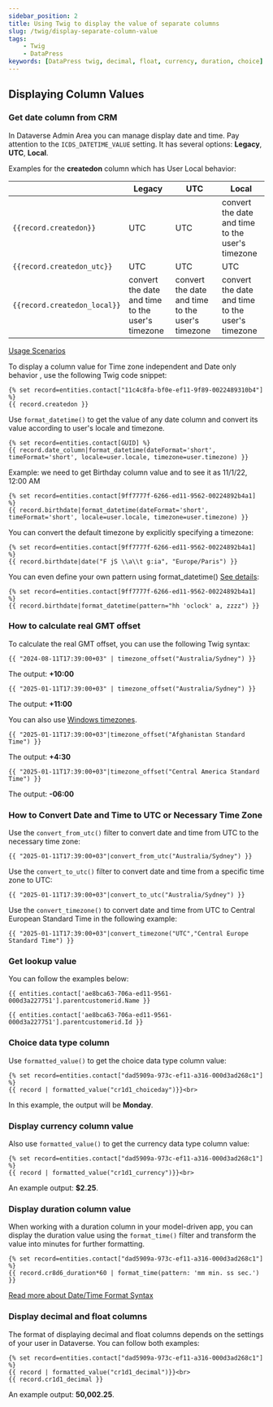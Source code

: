 ```yaml
---
sidebar_position: 2
title: Using Twig to display the value of separate columns 
slug: /twig/display-separate-column-value
tags:
    - Twig
    - DataPress
keywords: [DataPress twig, decimal, float, currency, duration, choice]  
---
```


## Displaying Column Values

### Get date column from CRM

In Dataverse Admin Area you can manage display date and time. Pay attention to the `ICDS_DATETIME_VALUE` setting. It has several options: **Legacy**, **UTC**, **Local**.

Examples for the **createdon** column which has User Local behavior:

|                      | Legacy     |  UTC              | Local  |
|----------------------|--------------|----------------|-----------|
|`{{record.createdon}}`  | UTC | UTC | convert the date and time to the user's timezone |
|`{{record.createdon_utc}}` | UTC | UTC | UTC |
|`{{record.createdon_local}}` |  convert the date and time to the user's timezone | convert the date and time to the user's timezone | convert the date and time to the user's timezone |

[Usage Scenarios](/date-and-time/#usage-scenarios)

To display a column value for Time zone independent and Date only behavior , use the following Twig code snippet:

```twig
{% set record=entities.contact["11c4c8fa-bf0e-ef11-9f89-0022489310b4"] %} 
{{ record.createdon }}
```

Use `format_datetime()` to get the value of any date column and convert its value according to user's locale and timezone. 

```twig
{% set record=entities.contact[GUID] %}
{{ record.date_column|format_datetime(dateFormat='short', timeFormat='short', locale=user.locale, timezone=user.timezone) }}
```

Example: we need to get Birthday column value and to see it as 11/1/22, 12:00 AM

```twig
{% set record=entities.contact[9ff7777f-6266-ed11-9562-00224892b4a1] %}
{{ record.birthdate|format_datetime(dateFormat='short', timeFormat='short', locale=user.locale, timezone=user.timezone) }}
```

You can convert the default timezone by explicitly specifying a timezone:

```twig
{% set record=entities.contact[9ff7777f-6266-ed11-9562-00224892b4a1] %}
{{ record.birthdate|date("F jS \\a\\t g:ia", "Europe/Paris") }}
```

You can even define your own pattern using format_datetime() [See details](https://unicode-org.github.io/icu/userguide/format_parse/datetime/#time-zone-pattern-usage):

```twig
{% set record=entities.contact[9ff7777f-6266-ed11-9562-00224892b4a1] %}
{{ record.birthdate|format_datetime(pattern="hh 'oclock' a, zzzz") }}
```

### How to calculate real GMT offset

To calculate the real GMT offset, you can use the following Twig syntax:

```twig
{{ "2024-08-11T17:39:00+03" | timezone_offset("Australia/Sydney") }}
```

The output: **+10:00**

```twig
{{ "2025-01-11T17:39:00+03" | timezone_offset("Australia/Sydney") }}
```

The output: **+11:00**

You can also use [Windows timezones](https://learn.microsoft.com/en-us/windows-hardware/manufacture/desktop/default-time-zones?view=windows-11).

```twig
{{ "2025-01-11T17:39:00+03"|timezone_offset("Afghanistan Standard Time") }}
```
The output: **+4:30**

```twig
{{ "2025-01-11T17:39:00+03"|timezone_offset("Central America Standard Time") }}
```
The output: **-06:00**

### How to Convert Date and Time to UTC or Necessary Time Zone

Use the `convert_from_utc()` filter to convert date and time from UTC to the necessary time zone:

```twig
{{ "2025-01-11T17:39:00+03"|convert_from_utc("Australia/Sydney") }}
```

Use the `convert_to_utc()` filter to convert date and time from a specific time zone to UTC:

```twig
{{ "2025-01-11T17:39:00+03"|convert_to_utc("Australia/Sydney") }}
```

Use the `convert_timezone()` to convert date and time from UTC to Central European Standard Time in the following example:

```twig
{{ "2025-01-11T17:39:00+03"|convert_timezone("UTC","Central Europe Standard Time") }}
```

### Get lookup value

You can follow the examples below:

```twig
{{ entities.contact['ae8bca63-706a-ed11-9561-000d3a227751'].parentcustomerid.Name }}

{{ entities.contact['ae8bca63-706a-ed11-9561-000d3a227751'].parentcustomerid.Id }}
```

### Choice data type column

Use `formatted_value()` to get the choice data type column value:

```twig
{% set record=entities.contact["dad5909a-973c-ef11-a316-000d3ad268c1"] %} 
{{ record | formatted_value("cr1d1_choiceday")}}<br> 
```

In this example, the output will be **Monday**.

### Display currency column value

Also use `formatted_value()` to get the currency data type column value:

```twig
{% set record=entities.contact["dad5909a-973c-ef11-a316-000d3ad268c1"] %} 
{{ record | formatted_value("cr1d1_currency")}}<br> 
```

An example output: **$2.25**.

### Display duration column value

When working with a duration column in your model-driven app, you can display the duration value using the `format_time()` filter and transform the value into minutes for further formatting.

```twig
{% set record=entities.contact["dad5909a-973c-ef11-a316-000d3ad268c1"] %}
{{ record.cr8d6_duration*60 | format_time(pattern: 'mm min. ss sec.') }}
```

[Read more about Date/Time Format Syntax](https://unicode-org.github.io/icu/userguide/format_parse/datetime/#datetime-format-syntax)

### Display decimal and float columns

The format of displaying decimal and float columns depends on the settings of your user in Dataverse. You can follow both examples:

```twig
{% set record=entities.contact["dad5909a-973c-ef11-a316-000d3ad268c1"] %}
{{ record | formatted_value("cr1d1_decimal")}}<br> 
{{ record.cr1d1_decimal }}
```

An example output: **50,002.25**.
